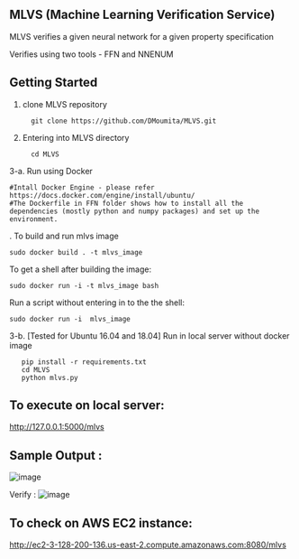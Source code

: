 MLVS (Machine Learning Verification Service)
-----------------------------------------------

MLVS verifies a given neural network for a given property specification

Verifies using two tools - FFN and NNENUM

 Getting Started
 -------------------------
1. clone MLVS repository     

         git clone https://github.com/DMoumita/MLVS.git

2. Entering into MLVS directory
      
         cd MLVS
         
         
3-a. Run using Docker 

    #Intall Docker Engine - please refer https://docs.docker.com/engine/install/ubuntu/
    #The Dockerfile in FFN folder shows how to install all the dependencies (mostly python and numpy packages) and set up the environment. 

   . To build and run mlvs image
    
    sudo docker build . -t mlvs_image 

   To get a shell after building the image:
  
    sudo docker run -i -t mlvs_image bash
    
   Run a script without entering in to the the shell:
   
    sudo docker run -i  mlvs_image 
    
    
    
 
 3-b. [Tested for Ubuntu 16.04 and 18.04]
      Run in local server without docker image
    
       pip install -r requirements.txt
       cd MLVS
       python mlvs.py

   

To execute on local server: 
--------------------------
   http://127.0.0.1:5000/mlvs

Sample Output :
---------------
       
![image](https://user-images.githubusercontent.com/41421406/130942949-b1827f71-f25a-4921-9e54-9a5d6efcca9a.png)
  
  
Verify :
![image](https://user-images.githubusercontent.com/41421406/130942817-64e889bf-31db-4602-97ba-0483469d5971.png)



To check on AWS EC2 instance: 
--------------------------
http://ec2-3-128-200-136.us-east-2.compute.amazonaws.com:8080/mlvs
